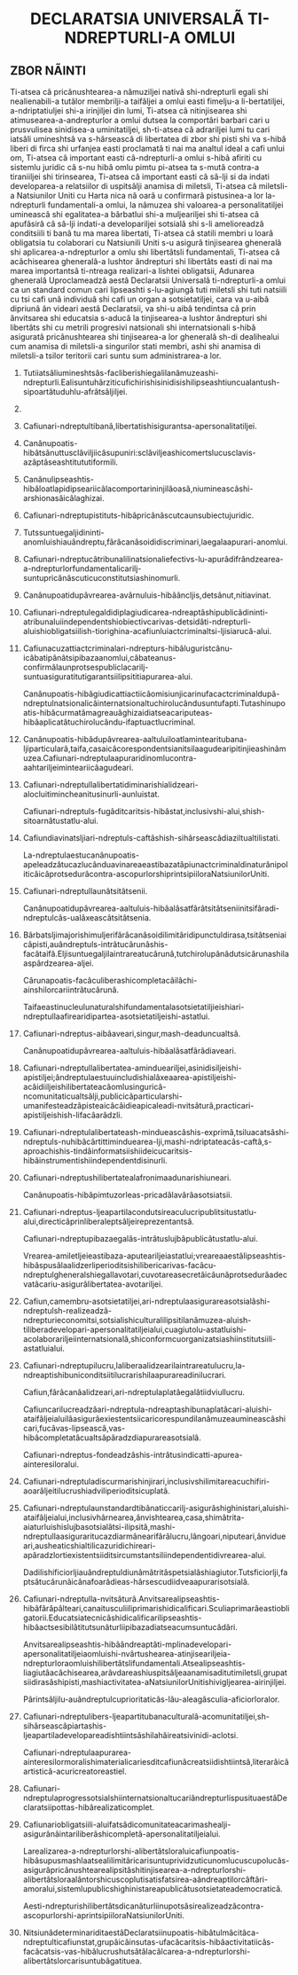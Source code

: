 <h1 align='center'>DECLARATSIA UNIVERSALÃ TI-NDREPTURLI-A OMLUI</h1>
<h2>ZBOR NÃINTI</h2>
<p>Ti-atsea câ pricânushtearea-a nâmuziljei nativâ shi-ndrepturli egali shi nealienabili-a tutâlor membrilji-a taifâljei a omlui easti fimelju-a li-bertatiljei, a-ndriptatiuljei shi-a irinjiljei din lumi,
Ti-atsea câ nitinjisearea shi atimusearea-a-andrepturlor a omlui dutsea la comportâri barbari cari u prusvulisea sinidisea-a uminitatiljei, sh-ti-atsea câ adrariljei lumi tu cari iatsâli umineshtsâ va s-hârseascâ di libertatea di zbor shi pisti shi va s-hibâ liberi di firca shi urfanjea easti proclamatâ ti nai ma analtul ideal a cafi unlui om,
Ti-atsea câ important easti câ-ndrepturli-a omlui s-hibâ afiriti cu sistemlu juridic câ s-nu hibâ omlu pimtu pi-atsea ta s-mutâ contra-a tiraniiljei shi tirinsearea,
Ti-atsea câ important easti câ sâ-lji si da indati developarea-a relatsiilor di uspitsâlji anamisa di miletsli,
Ti-atsea câ miletsli-a Natsiunilor Uniti cu Harta nica nâ oarâ u confirmarâ pistusinea-a lor la-ndrepturli fundamentali-a omlui, la nâmuzea shi valoarea-a personalitatiljei umineascâ shi egalitatea-a bârbatlui shi-a muljeariljei shi ti-atsea câ apufâsirâ câ sâ-lji indati-a developariljei sotsialâ shi s-li amelioreadzâ conditsiili ti banâ tu ma marea libertati,
Ti-atsea câ statili membri u loarâ obligatsia tu colaborari cu Natsiunili Uniti s-u asigurâ tinjisearea gheneralâ shi aplicarea-a-ndrepturlor a omlu shi libertâtsli fundamentali,
Ti-atsea câ acâchisearea gheneralâ-a lushtor ândrepturi shi libertâts easti di nai ma marea importantsâ ti-ntreaga realizari-a lishtei obligatsii,
Adunarea gheneralâ
Uproclameadzâ aestâ Declaratsii Universalâ ti-ndrepturli-a omlui ca un standard comun cari lipseashti s-lu-agiungâ tuti miletsli shi tuti natsiili cu tsi cafi unâ individuâ shi cafi un organ a sotsietatiljei, cara va u-aibâ dipriunâ ân videari aestâ Declaratsii, va shi-u aibâ tendintsa câ prin ânvitsarea shi educatsia s-aducâ la tinjisearea-a lushtor ândrepturi shi libertâts shi cu metrili progresivi natsionali shi internatsionali s-hibâ asiguratâ pricânushtearea shi tinjisearea-a lor gheneralâ sh-di dealihealui cum anamisa di miletsli-a singurilor stati membri, ashi shi anamisa di miletsli-a tsilor teritorii cari suntu sum administrarea-a lor.</p>
<ol>
  <li>
    <p>Tutiiatsâliumineshtsâs-facliberishiegalilanâmuzeashi-ndrepturli.Ealisuntuhârziticufichirishisinidisishilipseashtiuncualantush-sipoartâtuduhlu-afrâtsâljiljei.</p>
  </li>
  <li>
    <p></p>
  </li>
  <li>
    <p>Cafiunari-ndreptultibanâ,libertatishisigurantsa-apersonalitatiljei.</p>
  </li>
  <li>
    <p>Canânupoatis-hibâtsânuttusclâviljiicâsupuniri:sclâviljeashicomertslucusclavis-azâptâseashtitututiformili.</p>
  </li>
  <li>
    <p>Canânulipseashtis-hibâloatlapidipseariicâlacomportarininjilâoasâ,niumineascâshi-arshionasâicâlaghizai.</p>
  </li>
  <li>
    <p>Cafiunari-ndreptupistituts-hibâpricânâscutcaunsubiectujuridic.</p>
  </li>
  <li>
    <p>Tutssuntuegaljidininti-anomluishiauândreptu,fârâcanâsoididiscriminari,laegalaapurari-anomlui.</p>
  </li>
  <li>
    <p>Cafiunari-ndreptucâtribunalilinatsionaliefectivs-lu-apurâdifrândzearea-a-ndrepturlorfundamentalicarilj-suntupricânâscuticuconstitutsiashinomurli.</p>
  </li>
  <li>
    <p>Canânupoatidupâvrearea-avârnuluis-hibââncljis,detsânut,nitiavinat.</p>
  </li>
  <li>
    <p>Cafiunari-ndreptulegaldidiplagiudicarea-ndreaptâshipublicâdininti-atribunaluiindependentshiobiectivcarivas-detsidâti-ndrepturli-aluishiobligatsiilish-tiorighina-acafiunluiactcriminaltsi-ljisiarucâ-alui.</p>
  </li>
  <li>
    <p>Cafiunacuzattiactcriminalari-ndrepturs-hibâluguristcânu-icâbatipânâtsipibazaanomlui,câbateanus-confirmâlaunprotsespubliclacarilj-suntuasiguratitutigarantsiilipsititiapurarea-alui.</p>
    <p>Canânupoatis-hibâgiudicattiactiicâomisiunjicarinufacactcriminaldupâ-ndreptulnatsionalicâinternatsionaltuchirolucândusuntufapti.Tutashinupoatis-hibâcurmatâmagreauâghizaidiatseacariputeas-hibâaplicatâtuchirolucându-ifaptuactlucriminal.</p>
  </li>
  <li>
    <p>Canânupoatis-hibâdupâvrearea-aaltuluiloatlamintearitubana-ljiparticularâ,taifa,casaicâcorespondentsianitsilaagudearipitinjieashinâmuzea.Cafiunari-ndreptulaapuraridinomlucontra-aahtariljeiminteariicâagudeari.</p>
  </li>
  <li>
    <p>Cafiunari-ndreptullalibertatidiminarishialidzeari-alocluitimincheanitusinurli-aunluistat.</p>
    <p>Cafiunari-ndreptuls-fugâditcaritsis-hibâstat,inclusivshi-alui,shish-sitoarnâtustatlu-alui.</p>
  </li>
  <li>
    <p>Cafiundiavinatsljiari-ndreptuls-caftâshish-sihârseascâdiaziltualtilistati.</p>
    <p>La-ndreptulaestucanânupoatis-apeleadzâtucazlucânduavinareaeastibazatâpiunactcriminaldinaturânipoliticâicâprotsedurâcontra-ascopurlorshiprintsipiiloraNatsiunilorUniti.</p>
  </li>
  <li>
    <p>Cafiunari-ndreptullaunâtsitâtsenii.</p>
    <p>Canânupoatidupâvrearea-aaltuluis-hibâalâsatfârâtsitâtseniinitsifâradi-ndreptulcâs-ualâxeascâtsitâtsenia.</p>
  </li>
  <li>
    <p>Bârbatsljimajorishimuljerifârâcanâsoidilimitâridipunctuldirasa,tsitâtseniaicâpisti,auândreptuls-intrâtucârunâshis-facâtaifâ.Eljisuntuegaljilaintrareatucârunâ,tutchirolupânâdutsicârunashilaaspârdzearea-aljei.</p>
    <p>Cârunapoatis-facâculiberashicompletacâilâchi-ainshilorcariintrâtucârunâ.</p>
    <p>Taifaeastinucleulunaturalshifundamentalasotsietatiljieishiari-ndreptullaafirearidipartea-asotsietatiljeishi-astatlui.</p>
  </li>
  <li>
    <p>Cafiunari-ndreptus-aibâaveari,singur,mash-deaduncualtsâ.</p>
    <p>Canânupoatidupâvrearea-aaltuluis-hibâalâsatfârâdiaveari.</p>
  </li>
  <li>
    <p>Cafiunari-ndreptullalibertatea-amindueariljei,asinidisiljeishi-apistiljei;ândreptulaestuuincludishialâxeaarea-apistiljeishi-acâidiiljeishilibertateacâomlusinguricâ-ncomunitaticualtsâlji,publicicâparticularshi-umanifesteadzâpisteaicâcâidieapicaleadi-nvitsâturâ,practicari-apistiljeishish-lifacâarâdzli.</p>
  </li>
  <li>
    <p>Cafiunari-ndreptulalibertateash-mindueascâshis-exprimâ,tsiluacatsâshi-ndreptuls-nuhibâcârtittiminduearea-lji,mashi-ndriptateacâs-caftâ,s-aproachishis-tindâinformatsiishiideicucaritsis-hibâinstrumentishiindependentdisinurli.</p>
  </li>
  <li>
    <p>Cafiunari-ndreptushilibertatealafronimaadunarishiuneari.</p>
    <p>Canânupoatis-hibâpimtuzorleas-pricadâlavârâasotsiatsii.</p>
  </li>
  <li>
    <p>Cafiunari-ndreptus-ljeapartilacondutsireaculucripublitsitustatlu-alui,directicâprinliberaleptsâljeireprezentantsâ.</p>
    <p>Cafiunari-ndreptupibazaegalâs-intrâtuslujbâpublicâtustatlu-alui.</p>
    <p>Vrearea-amiletljeieastibaza-aputeariljeiastatlui;vreareaaestâlipseashtis-hibâspusâlaalidzerliperioditsishilibericarivas-facâcu-ndreptulgheneralshiegallavotari,cuvotareasecretâicâunâprotsedurâadecvatâcariu-asigurâlibertatea-avotariljei.</p>
  </li>
  <li>
    <p>Cafiun,camembru-asotsietatiljei,ari-ndreptulaasigurareasotsialâshi-ndreptulsh-realizeadzâ-ndrepturieconomitsi,sotsialishiculturalilipsitilanâmuzea-aluish-tiliberadevelopari-apersonalitatiljeialui,cuagiutolu-astatluishi-acolaborariljeiinternatsionalâ,shiconformcuorganizatsiashiinstitutsiili-astatluialui.</p>
  </li>
  <li>
    <p>Cafiunari-ndreptupilucru,laliberaalidzearilaintrareatulucru,la-ndreaptishibuniconditsiitilucrarishilaapurareadinilucrari.</p>
    <p>Cafiun,fârâcanâalidzeari,ari-ndreptulaplatâegalâtiidviullucru.</p>
    <p>Cafiuncarilucreadzâari-ndreptula-ndreaptashibunaplatâcari-aluishi-ataifâljeialuilâasigurâexiestentsiicaricorespundilanâmuzeaumineascâshicari,fucâvas-lipseascâ,vas-hibâcompletatâcualtsâpâradzdiapurareasotsialâ.</p>
    <p>Cafiunari-ndreptus-fondeadzâshis-intrâtusindicatti-apurea-ainteresiloralui.</p>
  </li>
  <li>
    <p>Cafiunari-ndreptuladiscurmarishinjirari,inclusivshilimitareacuchifiri-aoarâljeitilucrushiadviliperioditsicuplatâ.</p>
  </li>
  <li>
    <p>Cafiunari-ndreptulaunstandardtibânaticcarilj-asigurâshighinistari,aluishi-ataifâljeialui,inclusivhârnearea,ânvishtearea,casa,shimâtrita-aiaturluishislujbasotsialâtsi-ilipsitâ,mashi-ndreptullaasiguraritucazdiarmânearifârâlucru,lângoari,niputeari,ânvidueari,ausheaticshialtilicazuridichireari-apâradzlortiexistentsiiditsircumstantsiliindependentidivrearea-alui.</p>
    <p>Dadilishificiorljiauândreptuldiunâmâtritâspetsialâshiagiutor.Tutsficiorlji,faptsâtucârunâicânafoarâdieas-hârsescudiidveaapurarisotsialâ.</p>
  </li>
  <li>
    <p>Cafiunari-ndreptulla-nvitsâturâ.Anvitsarealipseashtis-hibâfârâpâlteari,canaitusculiiliprimarishidicalificari.Sculiaprimarâeastiobligatorii.Educatsiatecnicâshidicalificarilipseashtis-hibâactsesibilâtitutsunâturliipibazadiatseacumsuntucâdâri.</p>
    <p>Anvitsarealipseashtis-hibâândreaptâti-mplinadevelopari-apersonalitatiljeiaomluishi-nvârtushearea-atinjiseariljeia-ndrepturloraomluishilibertâtslifundamentali.Atsealipseashtis-liagiutâacâchisearea,arâvdareashiuspitsâljeaanamisaditutimiletsli,grupatsiidirasâshipisti,mashiactivitatea-aNatsiunilorUnitishivigljearea-airinjiljei.</p>
    <p>Pârintsâljilu-auândreptulcuprioritaticâs-lâu-aleagâsculia-aficiorloralor.</p>
  </li>
  <li>
    <p>Cafiunari-ndreptulibers-ljeapartitubanaculturalâ-acomunitatiljei,sh-sihârseascâpiartashis-ljeapartiladevelopareadishtiintsâshilahâireatsivinidi-aclotsi.</p>
    <p>Cafiunari-ndreptulaapurarea-ainteresilormoralishimaterialicariesditcafiunâcreatsiidishtiintsâ,literarâicâartisticâ-acuricreatoreastiel.</p>
  </li>
  <li>
    <p>Cafiunari-ndreptulaprogressotsialshiinternatsionaltucariândrepturlispusituaestâDeclaratsiipottas-hibârealizaticomplet.</p>
  </li>
  <li>
    <p>Cafiunariobligatsiili-aluifatsâdicomunitateacarimashealji-asigurânâintariliberâshicompletâ-apersonalitatiljeialui.</p>
    <p>Larealizarea-a-ndrepturlorshi-alibertâtsloraluicafiunpoatis-hibâsupusmashlaatsealilimitâricarisuntuprividzuticunomlucuscupolucâs-asigurâpricânushtearealipsitâshitinjisearea-a-ndrepturlorshi-alibertâtsloraalântorshicuscoplutisatisfatsirea-aândreaptilorcâftâri-amoralui,sistemlupublicshighinistareapublicâtusotsietateademocraticâ.</p>
    <p>Aesti-ndrepturishilibertâtsdicanâturliinupotsâsirealizeadzâcontra-ascopurlorshi-aprintsipiiloraNatsiunilorUniti.</p>
  </li>
  <li>
    <p>NitsiunâdeterminariditaestâDeclaratsiinupoatis-hibâtulmâcitâca-ndreptulticafiunstat,grupâicâinsutas-ufacâcaritsis-hibâactivitatiicâs-facâcatsis-vas-hibâlucrushutsâtâlacâlcarea-a-ndrepturlorshi-alibertâtslorcarisuntubâgatituea.</p>
  </li>
</ol>